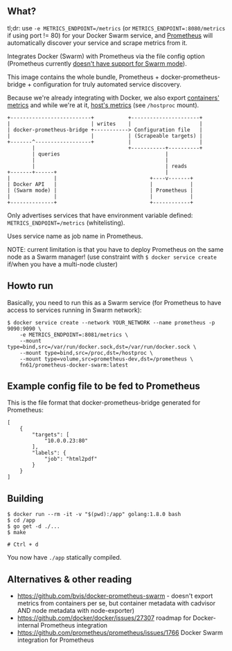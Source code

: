 What?
-----

tl;dr: use `-e METRICS_ENDPOINT=/metrics` (or `METRICS_ENDPOINT=:8080/metrics`
if using port != 80) for your Docker Swarm service, and
[Prometheus](https://prometheus.io/) will automatically discover your service
and scrape metrics from it.

Integrates Docker (Swarm) with Prometheus via the file config option
(Prometheus currently [doesn't have support for Swarm mode](https://github.com/prometheus/prometheus/issues/1766)).

This image contains the whole bundle, Prometheus + docker-prometheus-bridge +
configuration for truly automated service discovery.

Because we're already integrating with Docker, we also export
[containers' metrics](containermetrics.go) and while we're at it,
[host's metrics](hoststats.go) (see `/hostproc` mount).

```
+--------------------------+           +----------------------+
|                          | writes    |                      |
| docker-prometheus-bridge +-----------> Configuration file   |
|                          |           | (Scrapeable targets) |
+-------^------------------+           |                      |
        |                              +-----------+----------+
        | queries                                  |
        |                                          |
        |                                          | reads
+-------+------+                                   |
|              |                              +----v-------+
| Docker API   |                              |            |
| (Swarm mode) |                              | Prometheus |
|              |                              |            |
+--------------+                              +------------+
```

Only advertises services that have environment variable defined: `METRICS_ENDPOINT=/metrics` (whitelisting).

Uses service name as job name in Prometheus.

NOTE: current limitation is that you have to deploy Prometheus on the same node as a Swarm manager!
(use constraint with `$ docker service create` if/when you have a multi-node cluster)


Howto run
---------

Basically, you need to run this as a Swarm service (for Prometheus to have access to services running in Swarm network):

```
$ docker service create --network YOUR_NETWORK --name prometheus -p 9090:9090 \
	-e METRICS_ENDPOINT=:8081/metrics \
	--mount type=bind,src=/var/run/docker.sock,dst=/var/run/docker.sock \
	--mount type=bind,src=/proc,dst=/hostproc \
	--mount type=volume,src=prometheus-dev,dst=/prometheus \
	fn61/prometheus-docker-swarm:latest
```


Example config file to be fed to Prometheus
-------------------------------------------

This is the file format that docker-prometheus-bridge generated for Prometheus:

```
[
	{
		"targets": [
			"10.0.0.23:80"
		],
		"labels": {
			"job": "html2pdf"
		}
	}
]
```


Building
--------

```
$ docker run --rm -it -v "$(pwd):/app" golang:1.8.0 bash
$ cd /app
$ go get -d ./...
$ make

# Ctrl + d
```

You now have `./app` statically compiled.


Alternatives & other reading
----------------------------

- https://github.com/bvis/docker-prometheus-swarm - doesn't export metrics from containers per se,
  but container metadata with cadvisor AND node metadata with node-exporter)
- https://github.com/docker/docker/issues/27307 roadmap for Docker-internal Prometheus integration
- https://github.com/prometheus/prometheus/issues/1766 Docker Swarm integration for Prometheus
